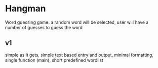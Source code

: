 # Hangman

Word guessing game.  a random word will be selected, user will have a number of guesses to guess the word

## v1
simple as it gets, simple text based entry and output, minimal formatting, single function (main), short predefined wordlist